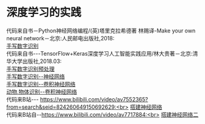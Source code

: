 # 深度学习的实践
代码来自书－Python神经网络编程/(英)塔里克拉希德著 林赐译-Make your own neural network－北京:人民邮电出版社,2018:<br>
<a href="https://github.com/zhangyu13141/DeepLearning/blob/master/nerul-network/part2.ipynb">手写数字识别</a><br>
代码来自书---TensorFlow+Keras深度学习人工智能实践应用/林大贵著－北京:清华大学出版社,2018.03:<br>
<a href="https://github.com/zhangyu13141/DeepLearning/blob/master/tf6.ipynb">手写数字识别预处理</a><br>
<a href="https://github.com/zhangyu13141/DeepLearning/blob/master/second MLP.ipynb">手写数字识别--神经网络</a><br>
<a href="https://github.com/zhangyu13141/DeepLearning/blob/master/k-mnist.ipynb">手写数字识别--卷积神经网络</a><br>
<a href="https://github.com/zhangyu13141/DeepLearning/blob/master/anima.ipynb">动物,物体识别--卷积神经网络</a><br>
代码来B站--- https://www.bilibili.com/video/av7552365?from=search&seid=824260649150692629:<br>
<a href="https://github.com/zhangyu13141/DeepLearning/blob/master/nn.py">搭建神经网络</a><br>
代码来B站自--https://www.bilibili.com/video/av7717884:<br>
<a href="https://github.com/zhangyu13141/DeepLearning/blob/master/can.py">搭建神经网络二</a>

